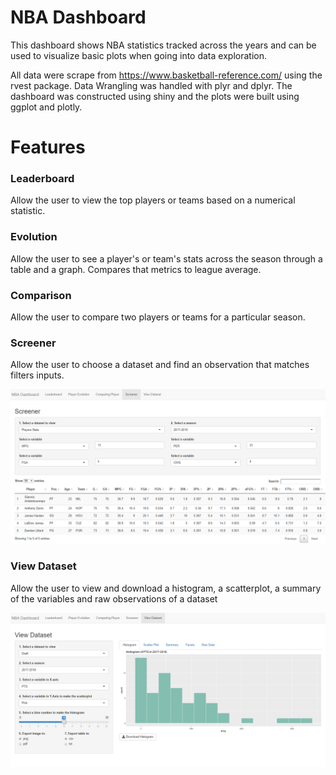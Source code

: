# NBA Dashboard

This dashboard shows NBA statistics tracked across the years and
can be used to visualize basic plots when going into data exploration. 

All data were scrape from https://www.basketball-reference.com/ using the rvest package.
Data Wrangling was handled with plyr and dplyr.
The dashboard was constructed using shiny and the plots were built using ggplot and plotly.

# Features

### Leaderboard

Allow the user to view the top players or teams based on a numerical statistic.

### Evolution

Allow the user to see a player's or team's stats across the season through a table and a graph. Compares that metrics to league average.

### Comparison

Allow the user to compare two players or teams for a particular season. 

### Screener

Allow the user to choose a dataset and find an observation that matches filters inputs.

![Screenshot](screenshots/screener.png)

### View Dataset

Allow the user to view and download a histogram, a scatterplot, a summary of the variables and raw observations of a dataset 

![Screenshot](screenshots/view_dataset.png)

